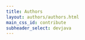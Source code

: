 ```yaml
---
title: Authors
layout: authors/authors.html
main_css_id: contribute
subheader_select: devjava
---
```

